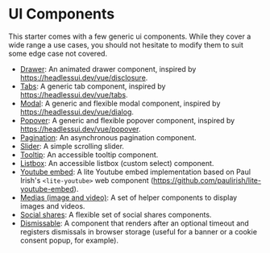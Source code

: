 # UI Components

This starter comes with a few generic ui components. While they cover a wide range a use cases, you
should not hesitate to modify them to suit some edge case not covered.

-   [Drawer](ui-components/drawer.md): An animated drawer component, inspired by
    https://headlessui.dev/vue/disclosure.
-   [Tabs](ui-components/tabs.md): A generic tab component, inspired by
    https://headlessui.dev/vue/tabs.
-   [Modal](ui-components/modal.md): A generic and flexible modal component, inspired by
    https://headlessui.dev/vue/dialog.
-   [Popover](ui-components/popover.md): A generic and flexible popover component, inspired by
    https://headlessui.dev/vue/popover.
-   [Pagination](ui-components/pagination/index.md): An asynchronous pagination component.
-   [Slider](ui-components/slider.md): A simple scrolling slider.
-   [Tooltip](ui-components/tooltip.md): An accessible tooltip component.
-   [Listbox](ui-components/listbox.md): An accessible listbox (custom select) component.
-   [Youtube embed](ui-components/yt-embed.md): A lite Youtube embed implementation based on Paul
    Irish's `<lite-youtube>` web component (https://github.com/paulirish/lite-youtube-embed).
-   [Medias (image and video)](ui-components/medias.md): A set of helper components to display
    images and videos.
-   [Social shares](ui-components/shares.md): A flexible set of social shares components.
-   [Dismissable](https://sveltekit-craft-starter.vercel.app/docs/712be81b87c6df4edf803504566b97593f2419fb2a8ad1c13f30dbbb255a1ec7):
    A component that renders after an optional timeout and registers dismissals in browser storage
    (useful for a banner or a cookie consent popup, for example).
